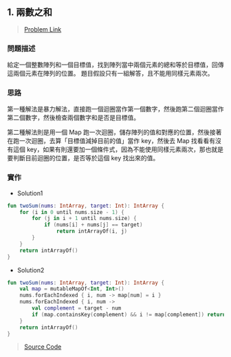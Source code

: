 ## 1. 兩數之和
> [Problem Link](https://leetcode.com/problems/two-sum/)

### 問題描述
給定一個整數陣列和一個目標值，找到陣列當中兩個元素的總和等於目標值，回傳這兩個元素在陣列的位置。 題目假設只有一組解答，且不能用同樣元素兩次。

### 思路
第一種解法是暴力解法，直接跑一個迴圈當作第一個數字，然後跑第二個迴圈當作第二個數字，然後檢查兩個數字和是否是目標值。

第二種解法則是用一個 Map 跑一次迴圈，儲存陣列的值和對應的位置，然後接著在跑一次迴圈，去算「目標值減掉目前的值」當作 key，然後去 Map 找看看有沒有這個 key，如果有則還要加一個條件式，因為不能使用同樣元素兩次，那也就是要判斷目前迴圈的位置，是否等於這個 key 找出來的值。

### 實作
* Solution1
```kotlin
fun twoSum(nums: IntArray, target: Int): IntArray {
    for (i in 0 until nums.size - 1) {
        for (j in i + 1 until nums.size) {
            if (nums[i] + nums[j] == target)
                return intArrayOf(i, j)
        }
    }
    return intArrayOf()
}
```

* Solution2
```kotlin
fun twoSum(nums: IntArray, target: Int): IntArray {
    val map = mutableMapOf<Int, Int>()
    nums.forEachIndexed { i, num -> map[num] = i }
    nums.forEachIndexed { i, num ->
        val complement = target - num
        if (map.containsKey(complement) && i != map[complement]) return intArrayOf(i, map[complement]!!)
    }
    return intArrayOf()
}
```

> [Source Code](../solutions/src/main/kotlin/com/enginebai/leetcode/easy/Solution1.kt)


